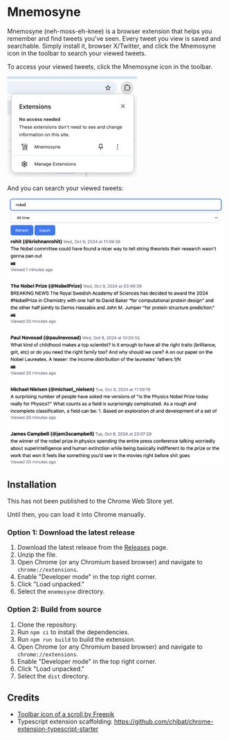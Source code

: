 # Mnemosyne

Mnemosyne (neh-moss-eh-knee) is a browser extension that helps you remember and find tweets you've seen. Every tweet you view is saved and searchable. Simply install it, browser X/Twitter, and click the Mnemosyne icon in the toolbar to search your viewed tweets.

To access your viewed tweets, click the Mnemosyne icon in the toolbar.

<img src="static/toolbar.png" alt="Extension icon in toolbar" width="300" />

And you can search your viewed tweets:

<img src="static/query.png" alt="Search page" width="500" />

## Installation

This has not been published to the Chrome Web Store yet. 

Until then, you can load it into Chrome manually.

### Option 1: Download the latest release

1. Download the latest release from the [Releases](https://github.com/alexbeal/mnemosyne/releases) page.
2. Unzip the file.
3. Open Chrome (or any Chromium based browser) and navigate to `chrome://extensions`.
4. Enable "Developer mode" in the top right corner.
5. Click "Load unpacked."
6. Select the `mnemosyne` directory.

### Option 2: Build from source

1. Clone the repository.
2. Run `npm ci` to install the dependencies.
3. Run `npm run build` to build the extension.
4. Open Chrome (or any Chromium based browser) and navigate to `chrome://extensions`.
5. Enable "Developer mode" in the top right corner.
6. Click "Load unpacked."
7. Select the `dist` directory.

## Credits

- <a href="https://www.freepik.com/icons/scroll">Toolbar icon of a scroll by Freepik</a>
- Typescript extension scaffolding: https://github.com/chibat/chrome-extension-typescript-starter
